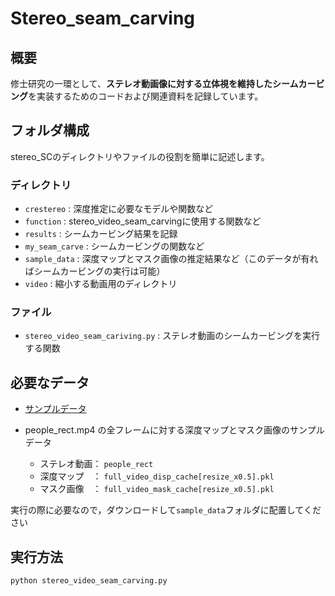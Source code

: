 # Stereo_seam_carving

## 概要
修士研究の一環として、**ステレオ動画像に対する立体視を維持したシームカービング**を実装するためのコードおよび関連資料を記録しています。

## フォルダ構成
stereo_SCのディレクトリやファイルの役割を簡単に記述します。

### ディレクトリ
* `crestereo` : 深度推定に必要なモデルや関数など
* `function` : stereo_video_seam_carvingに使用する関数など
* `results` : シームカービング結果を記録
* `my_seam_carve` : シームカービングの関数など
* `sample_data` : 深度マップとマスク画像の推定結果など（このデータが有ればシームカービングの実行は可能）
* `video` : 縮小する動画用のディレクトリ

### ファイル
* `stereo_video_seam_cariving.py` : ステレオ動画のシームカービングを実行する関数 

## 必要なデータ
* [サンプルデータ](https://drive.google.com/drive/folders/1C_mDworgYfj2DWSmuJFlmqyC5soYeF59)

* people_rect.mp4 の全フレームに対する深度マップとマスク画像のサンプルデータ
  - ステレオ動画： `people_rect`
  - 深度マップ　： `full_video_disp_cache[resize_x0.5].pkl`
  - マスク画像　： `full_video_mask_cache[resize_x0.5].pkl`
  
実行の際に必要なので，ダウンロードして`sample_data`フォルダに配置してください

## 実行方法
```bash
python stereo_video_seam_carving.py
